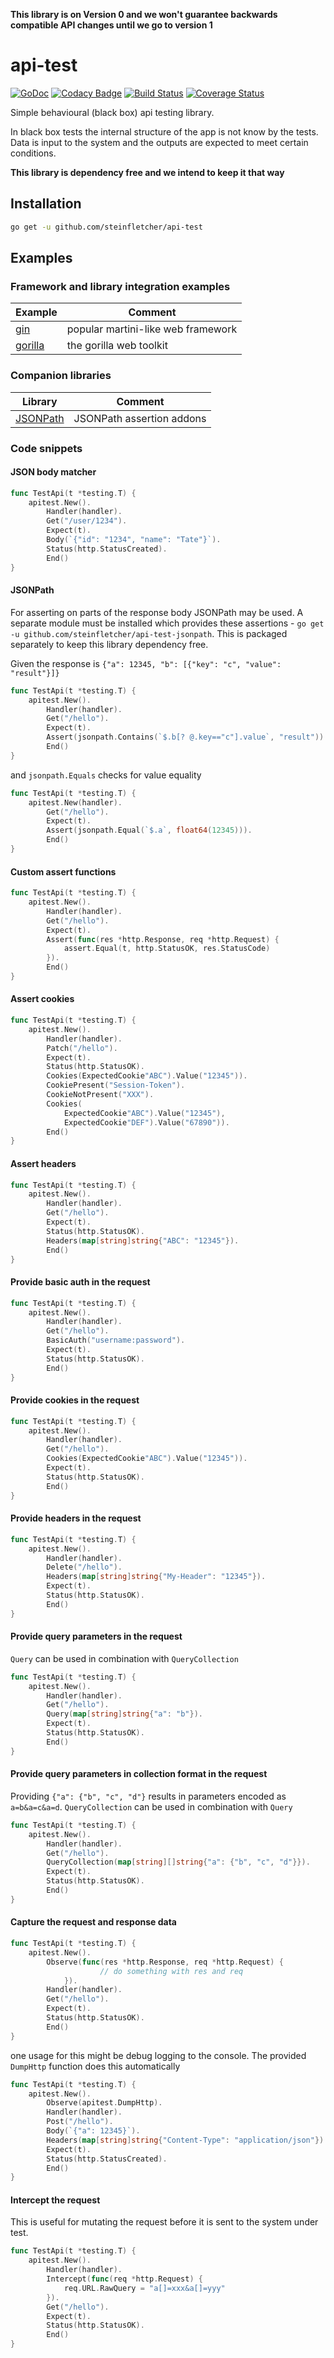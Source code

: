 **This library is on Version 0 and we won't guarantee backwards compatible API changes until we go to version 1**

# api-test

[![GoDoc](https://godoc.org/github.com/steinfletcher/api-test?status.svg)](https://godoc.org/github.com/steinfletcher/api-test)
[![Codacy Badge](https://api.codacy.com/project/badge/Grade/023e062d720847e08c1065cbb65a4068)](https://app.codacy.com/app/steinfletcher/api-test?utm_source=github.com&utm_medium=referral&utm_content=steinfletcher/api-test&utm_campaign=Badge_Grade_Dashboard)
[![Build Status](https://travis-ci.org/steinfletcher/api-test.svg?branch=master)](https://travis-ci.org/steinfletcher/api-test) [![Coverage Status](https://coveralls.io/repos/github/steinfletcher/api-test/badge.svg?branch=master&service=github)](https://coveralls.io/github/steinfletcher/api-test?branch=master)

Simple behavioural (black box) api testing library. 

In black box tests the internal structure of the app is not know by the tests. Data is input to the system and the outputs are expected to meet certain conditions.

**This library is dependency free and we intend to keep it that way**

## Installation

```bash
go get -u github.com/steinfletcher/api-test
```

## Examples

### Framework and library integration examples

| Example                                                                           | Comment                             |
| --------------------------------------------------------------------------------- | ----------------------------------- |
| [gin](https://github.com/steinfletcher/api-test/tree/master/examples/gin)         | popular martini-like web framework  |
| [gorilla](https://github.com/steinfletcher/api-test/tree/master/examples/gorilla) | the gorilla web toolkit             |

### Companion libraries

| Library                                                        | Comment                   |
| -------------------------------------------------------------- | ------------------------- |
| [JSONPath](https://github.com/steinfletcher/api-test-jsonpath) | JSONPath assertion addons |

### Code snippets

#### JSON body matcher

```go
func TestApi(t *testing.T) {
	apitest.New().
		Handler(handler).
		Get("/user/1234").
		Expect(t).
		Body(`{"id": "1234", "name": "Tate"}`).
		Status(http.StatusCreated).
		End()
}
```

#### JSONPath

For asserting on parts of the response body JSONPath may be used. A separate module must be installed which provides these assertions - `go get -u github.com/steinfletcher/api-test-jsonpath`. This is packaged separately to keep this library dependency free.

Given the response is `{"a": 12345, "b": [{"key": "c", "value": "result"}]}`

```go
func TestApi(t *testing.T) {
	apitest.New().
		Handler(handler).
		Get("/hello").
		Expect(t).
		Assert(jsonpath.Contains(`$.b[? @.key=="c"].value`, "result")).
		End()
}
```

and `jsonpath.Equals` checks for value equality

```go
func TestApi(t *testing.T) {
	apitest.New(handler).
		Get("/hello").
		Expect(t).
		Assert(jsonpath.Equal(`$.a`, float64(12345))).
		End()
}
```

#### Custom assert functions

```go
func TestApi(t *testing.T) {
	apitest.New().
		Handler(handler).
		Get("/hello").
		Expect(t).
		Assert(func(res *http.Response, req *http.Request) {
			assert.Equal(t, http.StatusOK, res.StatusCode)
		}).
		End()
}
```

#### Assert cookies

```go
func TestApi(t *testing.T) {
	apitest.New().
		Handler(handler).
		Patch("/hello").
		Expect(t).
		Status(http.StatusOK).
		Cookies(ExpectedCookie"ABC").Value("12345")).
		CookiePresent("Session-Token").
		CookieNotPresent("XXX").
        Cookies(
			ExpectedCookie"ABC").Value("12345"),
			ExpectedCookie"DEF").Value("67890")).
		End()
}
```

#### Assert headers

```go
func TestApi(t *testing.T) {
	apitest.New().
		Handler(handler).
		Get("/hello").
		Expect(t).
		Status(http.StatusOK).
		Headers(map[string]string{"ABC": "12345"}).
		End()
}
```

#### Provide basic auth in the request

```go
func TestApi(t *testing.T) {
	apitest.New().
		Handler(handler).
		Get("/hello").
		BasicAuth("username:password").
		Expect(t).
		Status(http.StatusOK).
		End()
}
```

#### Provide cookies in the request

```go
func TestApi(t *testing.T) {
	apitest.New().
		Handler(handler).
		Get("/hello").
		Cookies(ExpectedCookie"ABC").Value("12345")).
		Expect(t).
		Status(http.StatusOK).
		End()
}
```

#### Provide headers in the request

```go
func TestApi(t *testing.T) {
	apitest.New().
		Handler(handler).
		Delete("/hello").
		Headers(map[string]string{"My-Header": "12345"}).
		Expect(t).
		Status(http.StatusOK).
		End()
}
```

#### Provide query parameters in the request

`Query` can be used in combination with `QueryCollection`

```go
func TestApi(t *testing.T) {
	apitest.New().
		Handler(handler).
		Get("/hello").
		Query(map[string]string{"a": "b"}).
		Expect(t).
		Status(http.StatusOK).
		End()
}
```

#### Provide query parameters in collection format in the request

Providing `{"a": {"b", "c", "d"}` results in parameters encoded as `a=b&a=c&a=d`.
`QueryCollection` can be used in combination with `Query`

```go
func TestApi(t *testing.T) {
	apitest.New().
		Handler(handler).
		Get("/hello").
		QueryCollection(map[string][]string{"a": {"b", "c", "d"}}).
		Expect(t).
		Status(http.StatusOK).
		End()
}
```

#### Capture the request and response data

```go
func TestApi(t *testing.T) {
	apitest.New().
		Observe(func(res *http.Response, req *http.Request) {
    	    		// do something with res and req
    		}).
		Handler(handler).
		Get("/hello").
		Expect(t).
		Status(http.StatusOK).
		End()
}
```

one usage for this might be debug logging to the console. The provided `DumpHttp` function does this automatically

```go
func TestApi(t *testing.T) {
	apitest.New().
		Observe(apitest.DumpHttp).
		Handler(handler).
		Post("/hello").
		Body(`{"a": 12345}`).
		Headers(map[string]string{"Content-Type": "application/json"}).
		Expect(t).
		Status(http.StatusCreated).
		End()
}
```

#### Intercept the request

This is useful for mutating the request before it is sent to the system under test.

```go
func TestApi(t *testing.T) {
	apitest.New().
		Handler(handler).
		Intercept(func(req *http.Request) {
			req.URL.RawQuery = "a[]=xxx&a[]=yyy"
		}).
		Get("/hello").
		Expect(t).
		Status(http.StatusOK).
		End()
}
```

